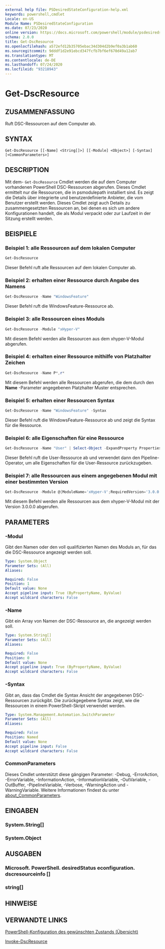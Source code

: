 ```yaml
---
external help file: PSDesiredStateConfiguration-help.xml
keywords: powershell,cmdlet
Locale: en-US
Module Name: PSDesiredStateConfiguration
ms.date: 07/23/2020
online version: https://docs.microsoft.com/powershell/module/psdesiredstateconfiguration/get-dscresource?view=powershell-7.1&WT.mc_id=ps-gethelp
schema: 2.0.0
title: Get-DscResource
ms.openlocfilehash: a572efd12b35705ebac34d304d2b9ef0a3b1ab60
ms.sourcegitcommit: 9dddf1d2e91ebcd347fcfb7bf6ef670d49a12ab7
ms.translationtype: MT
ms.contentlocale: de-DE
ms.lasthandoff: 07/24/2020
ms.locfileid: "93218943"
---
```

# Get-DscResource

## ZUSAMMENFASSUNG
Ruft DSC-Ressourcen auf dem Computer ab.

## SYNTAX

```
Get-DscResource [[-Name] <String[]>] [[-Module] <Object>] [-Syntax] [<CommonParameters>]
```

## DESCRIPTION

Mit dem- `Get-DscResource` Cmdlet werden die auf dem Computer vorhandenen PowerShell DSC-Ressourcen abgerufen. Dieses Cmdlet ermittelt nur die Ressourcen, die in psmodulepath installiert sind. Es zeigt die Details über integrierte und benutzerdefinierte Anbieter, die vom Benutzer erstellt werden. Dieses Cmdlet zeigt auch Details zu zusammengesetzten Ressourcen an, bei denen es sich um andere Konfigurationen handelt, die als Modul verpackt oder zur Laufzeit in der Sitzung erstellt werden.

## BEISPIELE

### Beispiel 1: alle Ressourcen auf dem lokalen Computer

```powershell
Get-DscResource
```

Dieser Befehl ruft alle Ressourcen auf dem lokalen Computer ab.

### Beispiel 2: erhalten einer Ressource durch Angabe des Namens

```powershell
Get-DscResource -Name "WindowsFeature"
```

Dieser Befehl ruft die WindowsFeature-Ressource ab.

### Beispiel 3: alle Ressourcen eines Moduls

```powershell
Get-DscResource -Module "xHyper-V"
```

Mit diesem Befehl werden alle Ressourcen aus dem xhyper-V-Modul abgerufen.

### Beispiel 4: erhalten einer Ressource mithilfe von Platzhalter Zeichen

```powershell
Get-DscResource -Name P*,r*
```

Mit diesem Befehl werden alle Ressourcen abgerufen, die dem durch den **Name** -Parameter angegebenen Platzhalter Muster entsprechen.

### Beispiel 5: erhalten einer Ressourcen Syntax

```powershell
Get-DscResource -Name "WindowsFeature" -Syntax
```

Dieser Befehl ruft die WindowsFeature-Ressource ab und zeigt die Syntax für die Ressource.

### Beispiel 6: alle Eigenschaften für eine Ressource

```powershell
Get-DscResource -Name "User" | Select-Object -ExpandProperty Properties
```

Dieser Befehl ruft die User-Ressource ab und verwendet dann den Pipeline-Operator, um alle Eigenschaften für die User-Ressource zurückzugeben.

### Beispiel 7: alle Ressourcen aus einem angegebenen Modul mit einer bestimmten Version

```powershell
Get-DscResource -Module @{ModuleName='xHyper-V';RequiredVersion='3.0.0.0'}
```

Mit diesem Befehl werden alle Ressourcen aus dem xhyper-V-Modul mit der Version 3.0.0.0 abgerufen.

## PARAMETERS

### -Modul

Gibt den Namen oder den voll qualifizierten Namen des Moduls an, für das die DSC-Ressource angezeigt werden soll.

```yaml
Type: System.Object
Parameter Sets: (All)
Aliases:

Required: False
Position: 1
Default value: None
Accept pipeline input: True (ByPropertyName, ByValue)
Accept wildcard characters: False
```

### -Name

Gibt ein Array von Namen der DSC-Ressource an, die angezeigt werden soll.

```yaml
Type: System.String[]
Parameter Sets: (All)
Aliases:

Required: False
Position: 0
Default value: None
Accept pipeline input: True (ByPropertyName, ByValue)
Accept wildcard characters: False
```

### -Syntax

Gibt an, dass das Cmdlet die Syntax Ansicht der angegebenen DSC-Ressourcen zurückgibt. Die zurückgegebene Syntax zeigt, wie die Ressourcen in einem PowerShell-Skript verwendet werden.

```yaml
Type: System.Management.Automation.SwitchParameter
Parameter Sets: (All)
Aliases:

Required: False
Position: Named
Default value: None
Accept pipeline input: False
Accept wildcard characters: False
```

### CommonParameters

Dieses Cmdlet unterstützt diese gängigen Parameter: -Debug, -ErrorAction, -ErrorVariable, -InformationAction, -InformationVariable, -OutVariable, -OutBuffer, -PipelineVariable, -Verbose, -WarningAction und -WarningVariable. Weitere Informationen findest du unter [about_CommonParameters](https://go.microsoft.com/fwlink/?LinkID=113216).

## EINGABEN

### System.String[]

### System.Object

## AUSGABEN

### Microsoft. PowerShell. desiredStatus econfiguration. dscresourceinfo []

### string[]

## HINWEISE

## VERWANDTE LINKS

[PowerShell-Konfiguration des gewünschten Zustands (Übersicht)](/powershell/scripting/dsc/overview/overview)

[Invoke-DscResource](/powershell/module/PSDesiredStateConfiguration/Invoke-DscResource)

